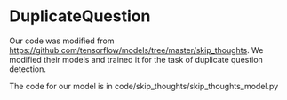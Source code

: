 # DuplicateQuestion

Our code was modified from https://github.com/tensorflow/models/tree/master/skip_thoughts. We modified their models and trained it for the task of duplicate question detection.

The code for our model is in code/skip_thoughts/skip_thoughts_model.py
